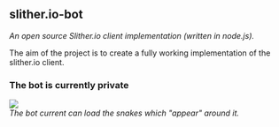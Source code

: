 <h2>slither.io-bot</h2>
<i>An open source Slither.io client implementation (written in node.js).</i>

The aim of the project is to create a fully working implementation of the slither.io client.

<h3>The bot is currently private</h3>

<img src="http://i.imgur.com/jcxth8u.png" /><br>
<i>The bot current can load the snakes which "appear" around it.</i>
